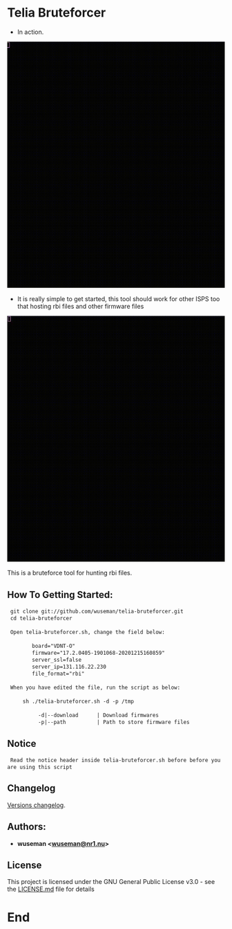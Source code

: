 # Telia Bruteforcer

- In action.

![Screenshot](.previews/telia-bruteforcer.gif)

- It is really simple to get started, this tool should work for other ISPS too that hosting rbi files and other firmware files

![Screenshot](.previews/telia_bruteforcer_howto.gif)

This is a bruteforce tool for hunting rbi files.

## How To Getting Started:

     git clone git://github.com/wuseman/telia-bruteforcer.git
     cd telia-bruteforcer

     Open telia-bruteforcer.sh, change the field below:
 
            board="VDNT-O" 
            firmware="17.2.0405-1901068-20201215160859"
            server_ssl=false
            server_ip=131.116.22.230
            file_format="rbi"

     When you have edited the file, run the script as below:

         sh ./telia-bruteforcer.sh -d -p /tmp 

              -d|--download      | Download firmwares
              -p|--path          | Path to store firmware files


## Notice

     Read the notice header inside telia-bruteforcer.sh before before you are using this script

## Changelog

[Versions changelog](CHANGELOG.md).

## Authors:

* **wuseman <wuseman@nr1.nu\>**

## License

This project is licensed under the GNU General Public License v3.0 - see the [LICENSE.md](LICENSE.md) file for details

# End
